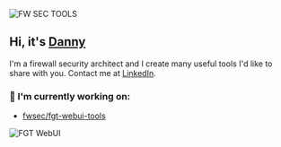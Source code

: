 ![FW SEC TOOLS](https://dannyjung.de/github_banner.jpg)
## Hi, it's [Danny](https://dannyjung.de)
I'm a firewall security architect and I create many useful tools I'd like to share with you. Contact me at [LinkedIn](https://www.linkedin.com/in/danjun/).

### 👷 I'm currently working on:

- [fwsec/fgt-webui-tools](https://github.com/fwsec/fgt-webui-tools)

![FGT WebUI](https://www.dannyjung.de/fgt_webui_tools.png)

<!--
**fwsec/fwsec** is a ✨ _special_ ✨ repository because its `README.md` (this file) appears on your GitHub profile.

Here are some ideas to get you started:

- 🔭 I’m currently working on ...
- 🌱 I’m currently learning ...
- 👯 I’m looking to collaborate on ...
- 🤔 I’m looking for help with ...
- 💬 Ask me about ...
- 📫 How to reach me: ...
- 😄 Pronouns: ...
- ⚡ Fun fact: ...
-->

